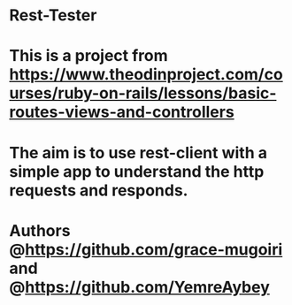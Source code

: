 # Rest-Tester

# This is a project from https://www.theodinproject.com/courses/ruby-on-rails/lessons/basic-routes-views-and-controllers

# The aim is to use rest-client with a simple app to understand the http requests and responds.

# Authors @https://github.com/grace-mugoiri and @https://github.com/YemreAybey
